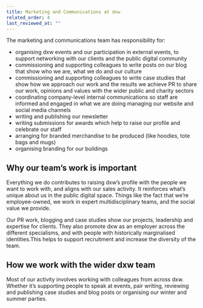 ```yaml
---
title: Marketing and Communications at dxw
related_order: 4
last_reviewed_at: ""
---
```


The marketing and communications team has responsibility for:

* organising dxw events and our participation in external events, to support networking with our clients and the public digital community
* commissioning and supporting colleagues to write posts on our blog that show who we are, what we do and our culture
* commissioning and supporting colleagues to write case studies that show how we approach our work and the results we achieve
PR to share our work, opinions and values with the wider public and charity sectors
* coordinating company-level internal communications so staff are informed and engaged in what we are doing
managing our website and social media channels
* writing and publishing our newsletter
* writing submissions for awards which help to raise our profile and celebrate our staff
* arranging for branded merchandise to be produced (like hoodies, tote bags and mugs)
* organising branding for our buildings

## Why our team’s work is important

Everything we do contributes to raising dxw’s profile with the people we want to work with, and aligns with our sales activity. It reinforces what’s unique about us in the public digital space. Things like the fact that we’re employee-owned, we work in expert multidisciplinary teams, and the social value we provide.

Our PR work, blogging and case studies show our projects, leadership and expertise for clients. They also promote dxw as an employer across the different specialisms, and with people with historically marginalised identities.This helps to support recruitment and increase the diversity of the team.

## How we work with the wider dxw team

Most of our activity involves working with colleagues from across dxw. Whether it’s supporting people to speak at events, pair writing, reviewing and publishing case studies and blog posts or organising our winter and summer parties.

